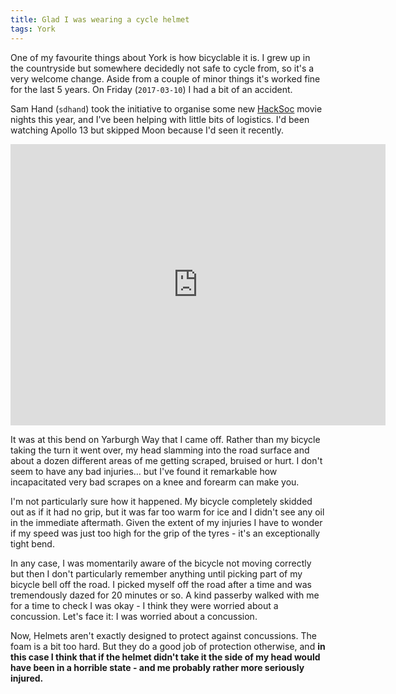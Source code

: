 ```yaml
---
title: Glad I was wearing a cycle helmet
tags: York
---
```

One of my favourite things about York is how bicyclable it is. I grew up in the countryside but somewhere decidedly not safe to cycle from, so it's a very welcome change. Aside from a couple of minor things it's worked fine for the last 5 years. On Friday (`2017-03-10`) I had a bit of an accident.
<!--more-->

Sam Hand (`sdhand`) took the initiative to organise some new [HackSoc](https://www.hacksoc.org) movie nights this year, and I've been helping with little bits of logistics. I'd been watching Apollo 13 but skipped Moon because I'd seen it recently.

<p style="text-align: center;"><iframe src="https://www.google.com/maps/embed?pb=!1m14!1m12!1m3!1d205.29712955826926!2d-1.0386286637597082!3d53.9533881908245!2m3!1f0!2f0!3f0!3m2!1i1024!2i768!4f13.1!5e1!3m2!1sen!2suk!4v1489358465930" width="600" height="450" frameborder="0" style="border:0" allowfullscreen></iframe></p>

It was at this bend on Yarburgh Way that I came off. Rather than my bicycle taking the turn it went over, my head slamming into the road surface and about a dozen different areas of me getting scraped, bruised or hurt. I don't seem to have any bad injuries… but I've found it remarkable how incapacitated very bad scrapes on a knee and forearm can make you.

I'm not particularly sure how it happened. My bicycle completely skidded out as if it had no grip, but it was far too warm for ice and I didn't see any oil in the immediate aftermath. Given the extent of my injuries I have to wonder if my speed was just too high for the grip of the tyres - it's an exceptionally tight bend.

In any case, I was momentarily aware of the bicycle not moving correctly but then I don't particularly remember anything until picking part of my bicycle bell off the road. I picked myself off the road after a time and was tremendously dazed for 20 minutes or so. A kind passerby walked with me for a time to check I was okay - I think they were worried about a concussion. Let's face it: I was worried about a concussion.

Now, Helmets aren't exactly designed to protect against concussions. The foam is a bit too hard. But they do a good job of protection otherwise, and **in this case I think that if the helmet didn't take it the side of my head would have been in a horrible state - and me probably rather more seriously injured.**

